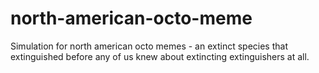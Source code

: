 north-american-octo-meme
========================

Simulation for north american octo memes - an extinct species that extinguished before any of us knew about extincting extinguishers at all.
